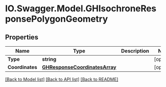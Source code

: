 # IO.Swagger.Model.GHIsochroneResponsePolygonGeometry
## Properties

Name | Type | Description | Notes
------------ | ------------- | ------------- | -------------
**Type** | **string** |  | [optional] 
**Coordinates** | [**GHResponseCoordinatesArray**](GHResponseCoordinatesArray.md) |  | [optional] 

[[Back to Model list]](../README.md#documentation-for-models) [[Back to API list]](../README.md#documentation-for-api-endpoints) [[Back to README]](../README.md)

